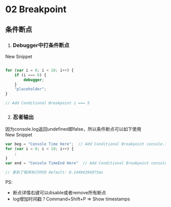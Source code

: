 
# 02 Breakpoint 

## 条件断点

1. ### Debugger中打条件断点  
New Snippet
``` javascript

for (var i = 0; i < 10; i++) {
    if (i === 6) {
        debugger;
    }
    "placeholder"; 
}

// Add Conditional Breakpoint i === 5
```

2. ### 忍者输出  
因为console.log返回undefined即false，所以条件断点可以如下使用  
New Snippet
``` javascript
var beg = "Console Time Here";  // Add Conditional Breakpoint console.time()
for (var i = 0; i < 10; i++) {
    ; 
}
var end = "Console TimeEnd Here"  // Add Conditional Breakpoint console.timeEnd()

// 拿到了程序执行时间 default: 0.14404296875ms
```

PS:
- 断点详情右键可以disable或者remove所有断点
- log增加时间戳？Command+Shift+P => Show timestamps